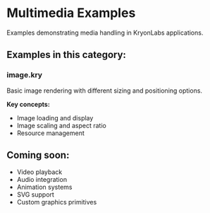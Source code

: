 # Multimedia Examples

Examples demonstrating media handling in KryonLabs applications.

## Examples in this category:

### image.kry
Basic image rendering with different sizing and positioning options.

**Key concepts:**
- Image loading and display
- Image scaling and aspect ratio
- Resource management

## Coming soon:
- Video playback
- Audio integration
- Animation systems
- SVG support
- Custom graphics primitives